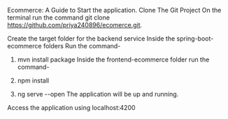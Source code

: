 Ecommerce: A Guide to Start the application.
Clone The Git Project
On the terminal run the command git clone https://github.com/priya240896/ecomerce.git.

Create the target folder for the backend service
Inside the spring-boot-ecommerce folders Run the command-

1) mvn install package
Inside the frontend-ecommerce folder run the command-

1) npm install

2) ng serve --open
The application will be up and running.

Access the application using localhost:4200
